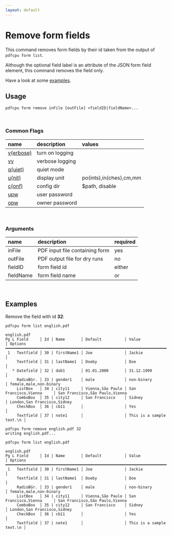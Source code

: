 ```yaml
---
layout: default
---
```


# Remove form fields

This command removes form fields by their id
taken from the output of `pdfcpu form list`.

Although the optional field label is an attribute of the 
JSON form field element, this command removes the field only.

Have a look at some [examples](#examples).

## Usage

```
pdfcpu form remove inFile [outFile] <fieldID|fieldName>...
```
<br>

### Common Flags

| name                                            | description     | values
|:------------------------------------------------|:----------------|:-------
| [v(erbose)](../getting_started/common_flags.md) | turn on logging |
| [vv](../getting_started/common_flags.md)        | verbose logging |
| [q(uiet)](../getting_started/common_flags.md)   | quiet mode      |
| [u(nit)](../getting_started/common_flags.md)    | display unit    | po(ints),in(ches),cm,mm
| [c(onf)](../getting_started/common_flags.md)       | config dir      | $path, disable
| [upw](../getting_started/common_flags.md)          | user password   |
| [opw](../getting_started/common_flags.md)          | owner password  |

<br>

### Arguments

| name         | description         | required
|:-------------|:--------------------|:--------
| inFile       | PDF input file containing form      | yes
| outFile      | PDF output file for dry runs     | no
| fieldID      | form field id       | either
| fieldName    | form field name     | or

<br>

## Examples

Remove the field with id **32**:

```
pdfcpu form list english.pdf

english.pdf
Pg L Field     │ Id | Name       │ Default          │ Value                    │ Options
━━━━━━━━━━━━━━━━━━━━━━━━━━━━━━━━━━━━━━━━━━━━━━━━━━━━━━━━━━━━━━━━━━━━━━━━━━━━━━━━━━━━━━━━━━━━━━━━━━━━━━━
 1   Textfield │ 30 | firstName1 │ Joe              │ Jackie                   │
     Textfield │ 31 | lastName1  │ Doeby            │ Doe                      │
   * Datefield │ 32 | dob1       │ 01.01.2000       │ 31.12.1999               │
     RadioBGr. │ 33 | gender1    │ male             │ non-binary               │ female,male,non-binary
     ListBox   │ 34 | city11     │ Vienna,São Paulo │ San Francisco,Vienna     │ San Francisco,São Paulo,Vienna
     ComboBox  │ 35 | city12     │ San Francisco    │ Sidney                   │ London,San Francisco,Sidney
     CheckBox  │ 36 | cb11       │                  │ Yes                      │
     Textfield │ 37 | note1      │                  │ This is a sample text.\n │

pdfcpu form remove english.pdf 32
writing english.pdf...

pdfcpu form list english.pdf

english.pdf
Pg L Field     │ Id | Name       │ Default          │ Value                    │ Options
━━━━━━━━━━━━━━━━━━━━━━━━━━━━━━━━━━━━━━━━━━━━━━━━━━━━━━━━━━━━━━━━━━━━━━━━━━━━━━━━━━━━━━━━━━━━━━━━━━━━━━━
 1   Textfield │ 30 | firstName1 │ Joe              │ Jackie                   │
     Textfield │ 31 | lastName1  │ Doeby            │ Doe                      │
     RadioBGr. │ 33 | gender1    │ male             │ non-binary               │ female,male,non-binary
     ListBox   │ 34 | city11     │ Vienna,São Paulo │ San Francisco,Vienna     │ San Francisco,São Paulo,Vienna
     ComboBox  │ 35 | city12     │ San Francisco    │ Sidney                   │ London,San Francisco,Sidney
     CheckBox  │ 36 | cb11       │                  │ Yes                      │
     Textfield │ 37 | note1      │                  │ This is a sample text.\n │
```
